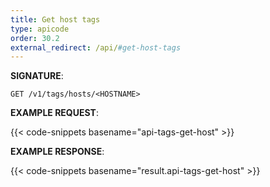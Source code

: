 ```yaml
---
title: Get host tags
type: apicode
order: 30.2
external_redirect: /api/#get-host-tags
---
```


**SIGNATURE**:

`GET /v1/tags/hosts/<HOSTNAME>`

**EXAMPLE REQUEST**:

{{< code-snippets basename="api-tags-get-host" >}}

**EXAMPLE RESPONSE**:

{{< code-snippets basename="result.api-tags-get-host" >}}
